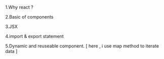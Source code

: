 1.Why react ?

2.Basic of components


3.JSX 


4.import & export statement

5.Dynamic and reuseable component.  [ here , i use map method to iterate data ] 
























































